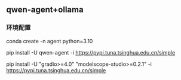 ## qwen-agent+ollama

### 环境配置

conda create -n agent python=3.10

pip install -U qwen-agent -i https://pypi.tuna.tsinghua.edu.cn/simple

pip install -U "gradio>=4.0" "modelscope-studio>=0.2.1" -i https://pypi.tuna.tsinghua.edu.cn/simple




